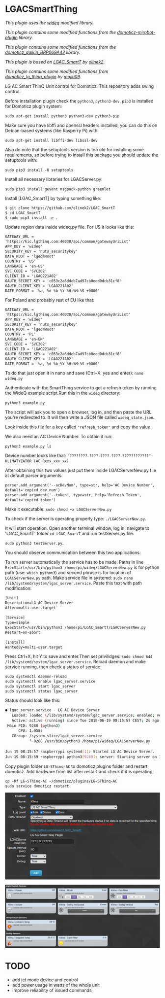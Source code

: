 # LGACSmartThing
*This plugin uses the [wideq](https://github.com/sampsyo/wideq) modified library.*

*This plugin contains some modified functions from the [domoticz-mirobot-plugin](https://github.com/mrin/domoticz-mirobot-plugin) library.*

*This plugin contains some modified functions from the  [domoticz_daikin_BRP069A42](https://github.com/leejoow/domoticz_daikin_BRP069A42) library.*

*This plugin is based on [LGAC_SmartT](https://github.com/olinek2/LGAC_SmartT) by [olinek2](https://github.com/olinek2).*

*This plugin contains some modified functions from [domoticz_lg_thinq_plugin](https://github.com/majki09/domoticz_lg_thinq_plugin) by [majki09](https://github.com/majki09).*

LG AC Smart ThinQ Unit control for Domoticz. This repository adds swing control.


Before installation plugin check the `python3`, `python3-dev`, `pip3` is installed for Domoticz plugin system:

```sudo apt-get install python3 python3-dev python3-pip```

Make sure you have libffi and openssl headers installed, you can do this on Debian-based systems (like Rasperry Pi) with:

```sudo apt-get install libffi-dev libssl-dev```

Also do note that the setuptools version is too old for installing some requirements, so before trying to install this package you should update the setuptools with:

```sudo pip3 install -U setuptools```

Install all necessary libraries for LGACServer.py:

```sudo pip3 install gevent msgpack-python greenlet```

Install [LGAC_SmartT] by typing something like:
```
$ git clone https://github.com/olinek2/LGAC_SmartT
$ cd LGAC_SmartT
$ sudo pip3 install -e .
```

Update region data inside wideq.py file. For US it looks like this:

```
GATEWAY_URL = 'https://kic.lgthinq.com:46030/api/common/gatewayUriList'
APP_KEY = 'wideq'
SECURITY_KEY = 'nuts_securitykey'
DATA_ROOT = 'lgedmRoot'
COUNTRY = 'US'
LANGUAGE = 'en-US'
SVC_CODE = 'SVC202'
CLIENT_ID = 'LGAO221A02'
OAUTH_SECRET_KEY = 'c053c2a6ddeb7ad97cb0eed0dcb31cf8'
OAUTH_CLIENT_KEY = 'LGAO221A02'
DATE_FORMAT = '%a, %d %b %Y %H:%M:%S +0000'
```

For Poland and probably rest of EU like that:

```
GATEWAY_URL = 'https://kic.lgthinq.com:46030/api/common/gatewayUriList'
APP_KEY = 'wideq'
SECURITY_KEY = 'nuts_securitykey'
DATA_ROOT = 'lgedmRoot'
COUNTRY = 'PL'
LANGUAGE = 'en-EN'
SVC_CODE = 'SVC202'
CLIENT_ID = 'LGAO221A02'
OAUTH_SECRET_KEY = 'c053c2a6ddeb7ad97cb0eed0dcb31cf8'
OAUTH_CLIENT_KEY = 'LGAO221A02'
DATE_FORMAT = '%a, %d %b %Y %H:%M:%S +0000'
```

To do that just open it in nano and save (Ctrl+X. yes and enter):
```nano wideq.py```

Authenticate with the SmartThing service to get a refresh token by running the WideQ example script.Run this in the `wideq` directory:

```python3 example.py```

The script will ask you to open a browser, log in, and then paste the URL you're redirected to. It will then write a JSON file called `wideq_state.json`.

Look inside this file for a key called `"refresh_token"` and copy the value.

We also need an AC Device Number. To obtain it run:

```python3 example.py ls```

Device number looks like that:
```"????????-????-????-????-????????????": KLIMATYZATOR (AC Rxxx_xxx_xx)```


After obtaining this two values just put them inside LGACServerNew.py file at default parser arguments.
```
parser.add_argument('--acDevNum', type=str, help='AC Device Number', default='copied dev num')
parser.add_argument('--token', type=str, help='Refresh Token', default='copied token')
```

Make it executable:
```sudo chmod +x LGACServerNew.py```

To check if the server is operating properly type:
```./LGACServerNew.py```.

It will start operation. Open another terminal window, log in, navigate to 'LGAC_SmartT' folder ```cd LGAC_SmartT``` and run testServer.py file:

```sudo python3 testServer.py```. 

You should observe communication between this two applications.

To run server automatically the service has to be made. Paths in line ```ExecStart=/usr/bin/python3 /home/pi/wideq/LGACServerNew.py``` is for python path (use:  ```which python3```) and second phrase is for location of  ```LGACServerNew.py``` path. 
Make service file in systemd:
```sudo nano /lib/systemd/system/lgac_server.service```.
Paste this text with path modification:
```
[Unit]
Description=LG AC Device Server
After=multi-user.target

[Service]
Type=simple
ExecStart=/usr/bin/python3 /home/pi/LGAC_SmartT/LGACServerNew.py
Restart=on-abort

[Install]
WantedBy=multi-user.target
```
Press Ctrl+X, hit Y to save and enter.Then set privilidges:
```sudo chmod 644 /lib/systemd/system/lgac_server.service```.
Reload daemon and make service running, then check a status of service:
```
sudo systemctl daemon-reload
sudo systemctl enable lgac_server.service
sudo systemctl start lgac_server
sudo systemctl status lgac_server
```

Status should look like this:
```sh
● lgac_server.service - LG AC Device Server
   Loaded: loaded (/lib/systemd/system/lgac_server.service; enabled; vendor preset: enabled
   Active: active (running) since Tue 2018-06-19 08:15:57 CEST; 2s ago
 Main PID: 9288 (python3)
      CPU: 1.958s
   CGroup: /system.slice/lgac_server.service
           └─9288 /usr/bin/python3 /home/pi/wideq/LGACServerNew.py

Jun 19 08:15:57 raspberrypi systemd[1]: Started LG AC Device Server.
Jun 19 08:15:59 raspberrypi python3[9288]: server: Starting server on 127.0.0.1 22233
```

Copy plugin folder ```LG-SThinq-AC``` to domoticz plugins folder and restart domoticz. Add hardware from list after restart and check if it is operating:
``` 
cp -Rf LG-SThinq-AC ~/domoticz/plugins/LG-SThinq-AC 
sudo service domoticz restart
```

![Hardware](https://github.com/fast-potat0/LGAC_SmartT/blob/master/Hardware.PNG)

![Controls](https://github.com/fast-potat0/LGAC_SmartT/blob/master/Controls.PNG)

# TODO

- add jet mode device and control
- add power usage in watts of the whole unit
- improve reliability of issued commands
